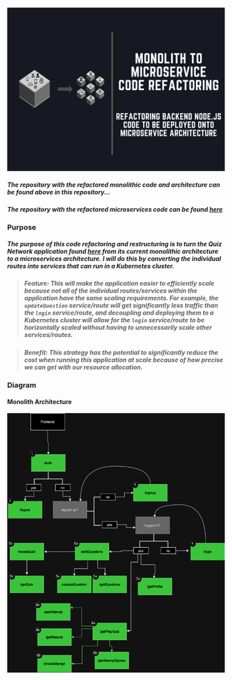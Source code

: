 <p align="left">
<img src="https://github.com/djtoler/Build-and-Deploy-NodeJS-MicroService-App-On-AWS_EKS/blob/main/1microservice.png">
</p>

##### The repository with the refactored monolithic code and architecture can be found above in this repository...

##### The repository with the refactored microservices code can be found [here](https://github.com/QuizAppMicroservices)

### Purpose
##### The purpose of this code refactoring and restructuring is to turn the Quiz Network application found [here](https://github.com/yashksaini/quiz-network-server/tree/main) from its current monolithic architecture to a microservices architecture. I will do this by converting the individual routes into services that can run in a Kubernetes cluster. 

> ##### Feature: This will make the application easier to efficiently scale because not all of the individual routes/services within the application have the same scaling requirements. For example, the `updateQuestion` service/route will get significantly less traffic than the `login` service/route, and decoupling and deploying them to a Kubernetes cluster will allow for the `login` service/route to be horizontally scaled without having to unnecessarily scale other services/routes.

> ##### Benefit: This strategy has the potential to significantly reduce the cost when running this application at scale because of how precise we can get with our resource allocation.


### Diagram
#### Monolith Architecture
<p align="left">
<img src="https://github.com/djtoler/Build-and-Deploy-NodeJS-MicroService-App-On-AWS_EKS/blob/main/monilithdiagram.png">
</p>



